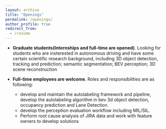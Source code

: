```yaml
---
layout: archive
title: "Openings"
permalink: /openings/
author_profile: true
redirect_from:
  - /resume
---
```


* **Graduate students(Internships and full-time are opened)**.
Looking for students who are insterested in autonomous driving and have some certain scientific research background, including
3D object detection, tracking and prediction; semantic segmentation; BEV perception; 3D scene reconstruction

* **Full-time employees are welcome**. Roles and responsibilities are as following:
  * develop and maintain the autolabeling framework and pipeline, develop the autolabeling algorithm in
    bev 3d object detection, occupancy prediction and Lane Detection. 
  * develop the perception evaluation workflow including MIL/SIL.
  * Perform root cause analysis of JIRA data and work with feature owners to develop solutions
  

